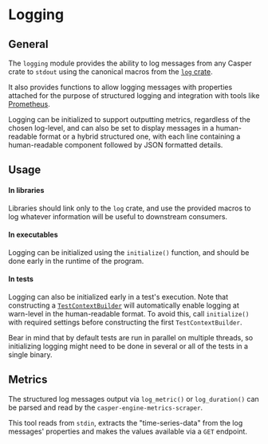 # Logging

## General

The `logging` module provides the ability to log messages from any Casper crate to `stdout` using the canonical
macros from the [`log` crate](https://crates.io/crates/log).

It also provides functions to allow logging messages with properties attached for the purpose of structured logging and
integration with tools like [Prometheus](https://prometheus.io/).

Logging can be initialized to support outputting metrics, regardless of the chosen log-level, and can also be set to
display messages in a human-readable format or a hybrid structured one, with each line containing a human-readable
component followed by JSON formatted details.

## Usage

#### In libraries

Libraries should link only to the `log` crate, and use the provided macros to log whatever information will be useful to
downstream consumers.

#### In executables

Logging can be initialized using the `initialize()` function, and should be done early in the runtime of
the program.

#### In tests

Logging can also be initialized early in a test's execution.  Note that constructing a
[`TestContextBuilder`][TestContextBuilder] will automatically enable logging at warn-level in the human-readable
format.  To avoid this, call `initialize()` with required settings before constructing the first
`TestContextBuilder`.

Bear in mind that by default tests are run in parallel on multiple threads, so initializing logging might need to be
done in several or all of the tests in a single binary.

## Metrics

The structured log messages output via `log_metric()` or `log_duration()` can be
parsed and read by the `casper-engine-metrics-scraper`.

This tool reads from `stdin`, extracts the "time-series-data" from the log messages' properties and makes the values
available via a `GET` endpoint.


[TestContextBuilder]: https://docs.rs/casper-engine-test-support/latest/casper_engine_test_support/struct.TestContextBuilder.html
